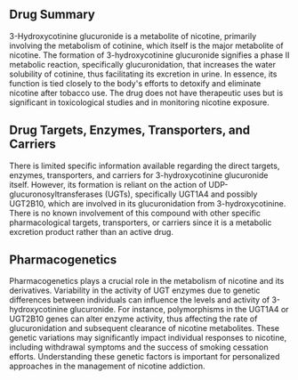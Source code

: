 ## Drug Summary
3-Hydroxycotinine glucuronide is a metabolite of nicotine, primarily involving the metabolism of cotinine, which itself is the major metabolite of nicotine. The formation of 3-hydroxycotinine glucuronide signifies a phase II metabolic reaction, specifically glucuronidation, that increases the water solubility of cotinine, thus facilitating its excretion in urine. In essence, its function is tied closely to the body's efforts to detoxify and eliminate nicotine after tobacco use. The drug does not have therapeutic uses but is significant in toxicological studies and in monitoring nicotine exposure.

## Drug Targets, Enzymes, Transporters, and Carriers
There is limited specific information available regarding the direct targets, enzymes, transporters, and carriers for 3-hydroxycotinine glucuronide itself. However, its formation is reliant on the action of UDP-glucuronosyltransferases (UGTs), specifically UGT1A4 and possibly UGT2B10, which are involved in its glucuronidation from 3-hydroxycotinine. There is no known involvement of this compound with other specific pharmacological targets, transporters, or carriers since it is a metabolic excretion product rather than an active drug.

## Pharmacogenetics
Pharmacogenetics plays a crucial role in the metabolism of nicotine and its derivatives. Variability in the activity of UGT enzymes due to genetic differences between individuals can influence the levels and activity of 3-hydroxycotinine glucuronide. For instance, polymorphisms in the UGT1A4 or UGT2B10 genes can alter enzyme activity, thus affecting the rate of glucuronidation and subsequent clearance of nicotine metabolites. These genetic variations may significantly impact individual responses to nicotine, including withdrawal symptoms and the success of smoking cessation efforts. Understanding these genetic factors is important for personalized approaches in the management of nicotine addiction.